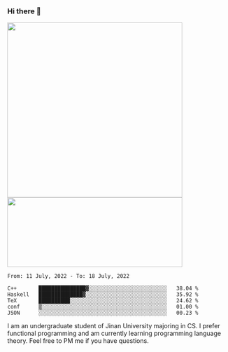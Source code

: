 ### Hi there 👋

<!--
**pe200012/pe200012** is a ✨ _special_ ✨ repository because its `README.md` (this file) appears on your GitHub profile.

Here are some ideas to get you started:

- 🔭 I’m currently working on ...
- 🌱 I’m currently learning ...
- 👯 I’m looking to collaborate on ...
- 🤔 I’m looking for help with ...
- 💬 Ask me about ...
- 📫 How to reach me: ...
- 😄 Pronouns: ...
- ⚡ Fun fact: ...
-->
<p>
    <img width="400em" src="https://github-readme-stats.vercel.app/api?username=pe200012&show_icons=true&icon_color=f44336&title_color=757de8">
    <img width="400em" height="159em" src="https://github-readme-stats.vercel.app/api/top-langs/?username=pe200012&hide=html,cmake,css&title_color=757de8&layout=compact">
</p>

<!--START_SECTION:waka-->
```text
From: 11 July, 2022 - To: 18 July, 2022

C++       ███████████████▓░░░░░░░░░░░░░░░░░░░░░░░░░   38.04 % 
Haskell   ██████████████▓░░░░░░░░░░░░░░░░░░░░░░░░░░   35.92 % 
TeX       ██████████░░░░░░░░░░░░░░░░░░░░░░░░░░░░░░░   24.62 % 
conf      ▒░░░░░░░░░░░░░░░░░░░░░░░░░░░░░░░░░░░░░░░░   01.00 % 
JSON      ░░░░░░░░░░░░░░░░░░░░░░░░░░░░░░░░░░░░░░░░░   00.23 % 
```
<!--END_SECTION:waka-->

I am an undergraduate student of Jinan University majoring in CS. I prefer functional programming and am currently learning programming language theory. Feel free to PM me if you have questions.
